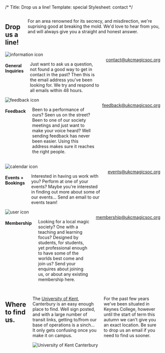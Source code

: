 /*
	Title: Drop us a line!
	Template: special
	Stylesheet: contact
 */

<!-- contact info -->
<section class="row"  id="contact-info">
	<div class="large-10 large-offset-1 columns">
		<h1>Drop us a line!</h1>
		<p>For an area renowned for its secrecy, and misdirection, we're suprising good at breaking the mold. We'd love to hear from you, and will always give you a straight and honest answer.</p>
	</div>
	<div class="row">
		<section class="large-5 large-offset-1 columns">
			<div class="row">
				<div class="small-3 columns"><img src="/content/asset/img/icons_info.png" alt="information icon" /></div>
				<div class="small-9 columns">
					<h4>General Inquiries</h4>
					<p>Just want to ask us a question, not found a good way to get in contact in the past? Then this is the email address you've been looking for. We try and respond to all emails within 48 hours.</p>
					<a href="mailto:contact@ukcmagicsoc.org">contact@ukcmagicsoc.org</a>
				</div>
			</div>
		</section>
		<section class="large-5 columns">
			<div class="row">
				<div class="small-3 columns"><img src="/content/asset/img/icons_comment.png" alt="feedback icon" /></div>
				<div class="small-9 columns">
					<h4>Feedback</h4>
					<p>Been to a performance of ours? Seen us on the street? Been to one of our society meetings and just want to make your voice heard? Well sending feedback has never been easier. Using this address makes sure it reaches the right people.</p>
					<a href="mailto:feedback@ukcmagicsoc.org">feedback@ukcmagicsoc.org</a>
				</div>
			</div>
		</section>
		<div class="large-1 columns">&nbsp;</div>
	</div>
	<div class="row">
		<section class="large-5 large-offset-1 columns">
			<div class="row">
				<div class="small-3 columns"><img src="/content/asset/img/icons_calendar.png" alt="calendar icon" /></div>
				<div class="small-9 columns">
					<h4>Events + Bookings</h4>
					<p>Interested in having us work with you? Perform at one of your events? Maybe you're interested in finding out more about some of our events... Send an email to our events team!</p>
					<a href="mailto:events@ukcmagicsoc.org">events@ukcmagicsoc.org</a>
				</div>
			</div>
		</section>
		<section class="large-5 columns">
			<div class="row">
				<div class="small-3 columns"><img src="/content/asset/img/icons_user.png" alt="user icon" /></div>
				<div class="small-9 columns">
					<h4>Membership</h4>
					<p>Looking for a local magic society? One with a teaching and learning focus? Designed by students, for students, yet professional enough to have some of the worlds best come and join us? Send your enquires about joining us, or about any existing membership here.</p>
					<a href="mailto:membership@ukcmagicsoc.org">membership@ukcmagicsoc.org</a>
				</div>
			</div>
		</section>
		<div class="large-1 columns">&nbsp;</div>
	</div>
</section>

<section class="row">
	<div class="large-10 large-offset-1 columns">
		<h1>Where to find us.</h1>
		<div class="row">
			<div class="large-5 columns">
				<p>The <a href="http://kent.ac.uk/">University of Kent</a>, Canterbury is an easy enough place to find. Well sign posted, and with a large number of transit links, getting to/from our base of operations is a sinch... It only gets confusing once you make it on campus.</p>
				<p>For the past few years we've been situated in Keynes College, however until the start of term this autumn we can't give you an exact location. Be sure to drop us an email if you need to find us sooner.</p>
			</div>
			<div class="large-7 columns">
				<img src="/content/asset/img/ukc_map.png" alt="University of Kent Canterbury" class="right" />
			</div>
		</div>
	</div>
</section>